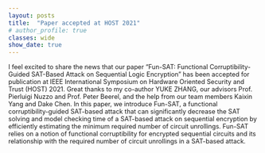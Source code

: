 ```yaml
---
layout: posts
title:  "Paper accepted at HOST 2021"
# author_profile: true
classes: wide
show_date: true
---
```


<p style="font-size:0.9em;">
  I feel excited to share the news that our paper “Fun-SAT: Functional Corruptibility-Guided SAT-Based Attack on Sequential Logic Encryption” has been accepted for publication at IEEE International Symposium on Hardware Oriented Security and Trust (HOST) 2021. Great thanks to my co-author YUKE ZHANG, our advisors Prof. Pierluigi Nuzzo and Prof. Peter Beerel, and the help from our team members Kaixin Yang and Dake Chen. 
  In this paper, we introduce Fun-SAT, a functional corruptibility-guided SAT-based attack that can significantly decrease the SAT solving and model checking time of a SAT-based attack on sequential encryption by efficiently estimating the minimum required number of circuit unrollings. Fun-SAT relies on a notion of functional corruptibility for encrypted sequential circuits and its relationship with the required number of circuit unrollings in a SAT-based attack. 
</p>
